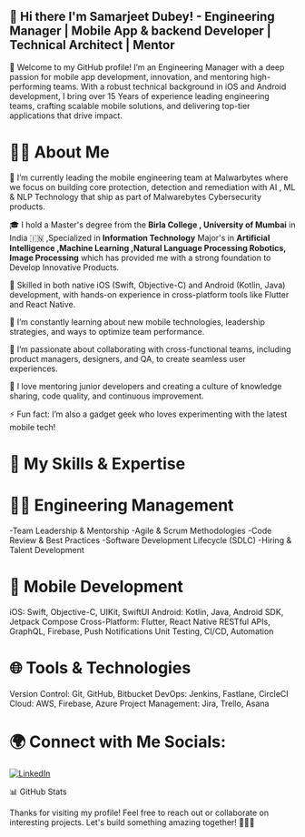 ## 👋 Hi there I'm **Samarjeet Dubey**!  - Engineering Manager | Mobile App  & backend Developer | Technical Architect | Mentor
🚀 Welcome to my GitHub profile! I’m an Engineering Manager with a deep passion for mobile app development, innovation, and mentoring high-performing teams. With a robust technical background in iOS and Android development, I bring over 15 Years of experience leading engineering teams, crafting scalable mobile solutions, and delivering top-tier applications that drive impact.

# 👨‍💻 About Me

🔭 I’m currently leading the mobile engineering team at Malwarbytes where we focus on building core protection, detection and remediation with AI , ML & NLP Technology that ship as part of Malwarebytes Cybersecurity products.

🎓 I hold a Master's degree from the **Birla College , University of Mumbai** in India 🇮🇳 ,Specialized in  **Information Technology** Major's in  **Artificial Intelligence ,Machine Learning ,Natural Language Processing Robotics,  Image Processing** which has provided me with a strong foundation to Develop Innovative Products.

📱 Skilled in both native iOS (Swift, Objective-C) and Android (Kotlin, Java) development, with hands-on experience in cross-platform tools like Flutter and React Native.

🌱 I’m constantly learning about new mobile technologies, leadership strategies, and ways to optimize team performance.

👯 I’m passionate about collaborating with cross-functional teams, including product managers, designers, and QA, to create seamless user experiences.

💬 I love mentoring junior developers and creating a culture of knowledge sharing, code quality, and continuous improvement.

⚡ Fun fact: I’m also a gadget geek who loves experimenting with the latest mobile tech!

# 💼 My Skills & Expertise

# 👨‍💻 Engineering Management
-Team Leadership & Mentorship
-Agile & Scrum Methodologies
-Code Review & Best Practices
-Software Development Lifecycle (SDLC)
-Hiring & Talent Development

# 📱 Mobile Development
iOS: Swift, Objective-C, UIKit, SwiftUI
Android: Kotlin, Java, Android SDK, Jetpack Compose
Cross-Platform: Flutter, React Native
RESTful APIs, GraphQL, Firebase, Push Notifications
Unit Testing, CI/CD, Automation

# 🌐 Tools & Technologies
Version Control: Git, GitHub, Bitbucket
DevOps: Jenkins, Fastlane, CircleCI
Cloud: AWS, Firebase, Azure
Project Management: Jira, Trello, Asana


# 🌍 Connect with Me Socials:
[![LinkedIn](https://img.shields.io/badge/LinkedIn-%230077B5.svg?logo=linkedin&logoColor=white)](https://www.linkedin.com/in/samarjeetdubey-engineeringmanager-mobileappdeveloper/)

📊 GitHub Stats

Thanks for visiting my profile! Feel free to reach out or collaborate on interesting projects. Let's build something amazing together! 👨‍💻✨
